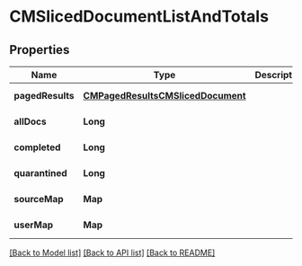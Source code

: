 # CMSlicedDocumentListAndTotals
## Properties

| Name | Type | Description | Notes |
|------------ | ------------- | ------------- | -------------|
| **pagedResults** | [**CMPagedResultsCMSlicedDocument**](CMPagedResultsCMSlicedDocument.md) |  | [default to null] |
| **allDocs** | **Long** |  | [default to null] |
| **completed** | **Long** |  | [default to null] |
| **quarantined** | **Long** |  | [default to null] |
| **sourceMap** | **Map** |  | [default to null] |
| **userMap** | **Map** |  | [default to null] |

[[Back to Model list]](../README.md#documentation-for-models) [[Back to API list]](../README.md#documentation-for-api-endpoints) [[Back to README]](../README.md)

